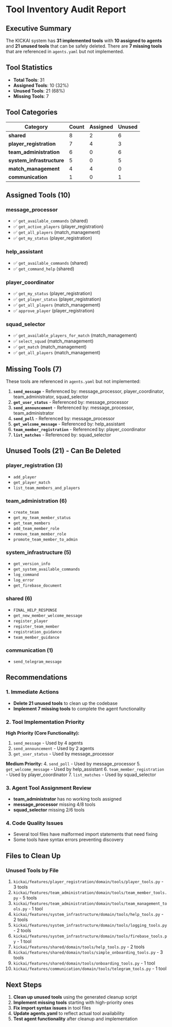 # Tool Inventory Audit Report

## Executive Summary

The KICKAI system has **31 implemented tools** with **10 assigned to agents** and **21 unused tools** that can be safely deleted. There are **7 missing tools** that are referenced in `agents.yaml` but not implemented.

## Tool Statistics

- **Total Tools**: 31
- **Assigned Tools**: 10 (32%)
- **Unused Tools**: 21 (68%)
- **Missing Tools**: 7

## Tool Categories

| Category | Count | Assigned | Unused |
|----------|-------|----------|--------|
| **shared** | 8 | 2 | 6 |
| **player_registration** | 7 | 4 | 3 |
| **team_administration** | 6 | 0 | 6 |
| **system_infrastructure** | 5 | 0 | 5 |
| **match_management** | 4 | 4 | 0 |
| **communication** | 1 | 0 | 1 |

## Assigned Tools (10)

### message_processor
- ✅ `get_available_commands` (shared)
- ✅ `get_active_players` (player_registration)
- ✅ `get_all_players` (match_management)
- ✅ `get_my_status` (player_registration)

### help_assistant
- ✅ `get_available_commands` (shared)
- ✅ `get_command_help` (shared)

### player_coordinator
- ✅ `get_my_status` (player_registration)
- ✅ `get_player_status` (player_registration)
- ✅ `get_all_players` (match_management)
- ✅ `approve_player` (player_registration)

### squad_selector
- ✅ `get_available_players_for_match` (match_management)
- ✅ `select_squad` (match_management)
- ✅ `get_match` (match_management)
- ✅ `get_all_players` (match_management)

## Missing Tools (7)

These tools are referenced in `agents.yaml` but not implemented:

1. **`send_message`** - Referenced by: message_processor, player_coordinator, team_administrator, squad_selector
2. **`get_user_status`** - Referenced by: message_processor
3. **`send_announcement`** - Referenced by: message_processor, team_administrator
4. **`send_poll`** - Referenced by: message_processor
5. **`get_welcome_message`** - Referenced by: help_assistant
6. **`team_member_registration`** - Referenced by: player_coordinator
7. **`list_matches`** - Referenced by: squad_selector

## Unused Tools (21) - Can Be Deleted

### player_registration (3)
- `add_player`
- `get_player_match`
- `list_team_members_and_players`

### team_administration (6)
- `create_team`
- `get_my_team_member_status`
- `get_team_members`
- `add_team_member_role`
- `remove_team_member_role`
- `promote_team_member_to_admin`

### system_infrastructure (5)
- `get_version_info`
- `get_system_available_commands`
- `log_command`
- `log_error`
- `get_firebase_document`

### shared (6)
- `FINAL_HELP_RESPONSE`
- `get_new_member_welcome_message`
- `register_player`
- `register_team_member`
- `registration_guidance`
- `team_member_guidance`

### communication (1)
- `send_telegram_message`

## Recommendations

### 1. Immediate Actions
- **Delete 21 unused tools** to clean up the codebase
- **Implement 7 missing tools** to complete the agent functionality

### 2. Tool Implementation Priority
**High Priority (Core Functionality):**
1. `send_message` - Used by 4 agents
2. `send_announcement` - Used by 2 agents
3. `get_user_status` - Used by message_processor

**Medium Priority:**
4. `send_poll` - Used by message_processor
5. `get_welcome_message` - Used by help_assistant
6. `team_member_registration` - Used by player_coordinator
7. `list_matches` - Used by squad_selector

### 3. Agent Tool Assignment Review
- **team_administrator** has no working tools assigned
- **message_processor** missing 4/8 tools
- **squad_selector** missing 2/6 tools

### 4. Code Quality Issues
- Several tool files have malformed import statements that need fixing
- Some tools have syntax errors preventing discovery

## Files to Clean Up

### Unused Tools by File
1. `kickai/features/player_registration/domain/tools/player_tools.py` - 3 tools
2. `kickai/features/team_administration/domain/tools/team_member_tools.py` - 5 tools
3. `kickai/features/team_administration/domain/tools/team_management_tools.py` - 1 tool
4. `kickai/features/system_infrastructure/domain/tools/help_tools.py` - 2 tools
5. `kickai/features/system_infrastructure/domain/tools/logging_tools.py` - 2 tools
6. `kickai/features/system_infrastructure/domain/tools/firebase_tools.py` - 1 tool
7. `kickai/features/shared/domain/tools/help_tools.py` - 2 tools
8. `kickai/features/shared/domain/tools/simple_onboarding_tools.py` - 3 tools
9. `kickai/features/shared/domain/tools/onboarding_tools.py` - 1 tool
10. `kickai/features/communication/domain/tools/telegram_tools.py` - 1 tool

## Next Steps

1. **Clean up unused tools** using the generated cleanup script
2. **Implement missing tools** starting with high-priority ones
3. **Fix import syntax issues** in tool files
4. **Update agents.yaml** to reflect actual tool availability
5. **Test agent functionality** after cleanup and implementation
